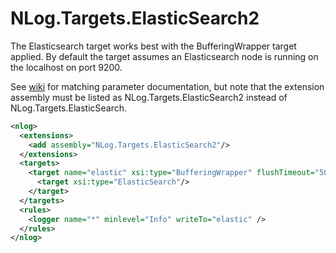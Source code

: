 NLog.Targets.ElasticSearch2
==========================

The Elasticsearch target works best with the BufferingWrapper target applied. By default the target assumes an Elasticsearch node is running on the localhost on port 9200.

See [wiki](https://github.com/ReactiveMarkets/NLog.Targets.ElasticSearch/wiki) for matching parameter documentation, but note that the extension assembly must be listed as NLog.Targets.ElasticSearch2 instead of NLog.Targets.ElasticSearch.

```xml
<nlog>
  <extensions>
    <add assembly="NLog.Targets.ElasticSearch2"/>
  </extensions>
  <targets>
    <target name="elastic" xsi:type="BufferingWrapper" flushTimeout="5000">
  	  <target xsi:type="ElasticSearch"/>
    </target>
  </targets>
  <rules>
    <logger name="*" minlevel="Info" writeTo="elastic" />
  </rules>
</nlog>
```
